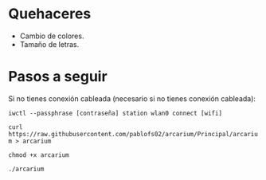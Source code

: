 # Quehaceres
- Cambio de colores.
- Tamaño de letras.

# Pasos a seguir
Si no tienes conexión cableada (necesario si no tienes conexión cableada):

`iwctl --passphrase [contraseña] station wlan0 connect [wifi]`

`curl https://raw.githubusercontent.com/pablofs02/arcarium/Principal/arcarium > arcarium`

`chmod +x arcarium`

`./arcarium`
